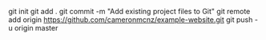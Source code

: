 git init
git add .
git commit -m "Add existing project files to Git"
git remote add origin https://github.com/cameronmcnz/example-website.git
git push -u origin master
